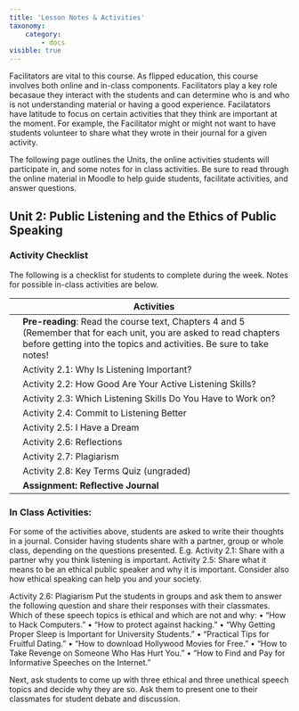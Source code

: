 ```yaml
---
title: 'Lesson Notes & Activities'
taxonomy:
    category:
        - docs
visible: true
---
```


Facilitators are vital to this course. As flipped education, this course involves both online and in-class components. Facilitators play a key role becasaue they interact with the students and can determine who is and who is not understanding material or having a good experience. Facilatators have latitude to focus on certain activities that they think are important at the moment. For example, the Facilitator might or might not want to have students volunteer to share what they wrote in their journal for a given activity. 

The following page outlines the Units, the online activities students will participate in, and some notes for in class activities.  Be sure to read through the online material in Moodle to help guide students, facilitate activities, and answer questions.


## Unit 2: Public Listening and the Ethics of Public Speaking 

### Activity Checklist
The following is a checklist for students to complete during the week. Notes for possible in-class activities are below.

|   | **Activities**                                                                                                                                                                             |
|---|--------------------------------------------------------------------------------------------------------------------------------------------------------------------------------------------|
|   | **Pre-reading**: Read the course text, Chapters 4 and 5 (Remember that for each unit, you are asked to read chapters before getting into the topics and activities. Be sure to take notes! |
|   | Activity 2.1: Why Is Listening Important?                                                                                                                                                |
|   | Activity 2.2: How Good Are Your Active Listening Skills?                                                                                                                                   |
|   | Activity 2.3: Which Listening Skills Do You Have to Work on?                                                                                                                               |
|   | Activity 2.4: Commit to Listening Better                                                                                                                                                   |
|   | Activity 2.5: I Have a Dream                                                                                                                                                               |
|   | Activity 2.6: Reflections                                                                                                                                                                  |
|   | Activity 2.7: Plagiarism                                                                                                                                                                   |
|   | Activity 2.8: Key Terms Quiz (ungraded)                                                                                                                                                    |
|   | **Assignment: Reflective Journal**                                                                                                                                                         |

### In Class Activities:
For some of the activities above, students are asked to write their thoughts in a journal. Consider having students share with a partner, group or whole class, depending on the questions presented.  E.g. 
Activity 2.1: Share with a partner why you think listening is important.
Activity 2.5: Share what it means to be an ethical public speaker and why it is important. Consider also how ethical speaking can help you and your society. 

Activity 2.6: Plagiarism
Put the students in groups and ask them to answer the following question and share their responses with their classmates.
Which of these speech topics is ethical and which are not and why:
•	“How to Hack Computers.” 
•	“How to protect against hacking.”
•	“Why Getting Proper Sleep is Important for University Students.” 
•	“Practical Tips for Fruitful Dating.” 
•	“How to download Hollywood Movies for Free.” 
•	“How to Take Revenge on Someone Who Has Hurt You.”
•	“How to Find and Pay for Informative Speeches on the Internet.” 

Next, ask students to come up with three ethical and three unethical speech topics and decide why they are so. Ask them to present one to their classmates for student debate and discussion. 

